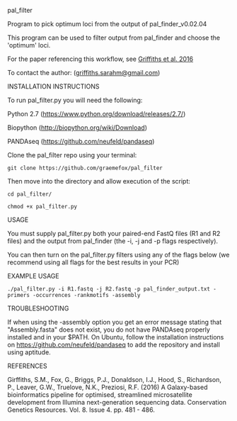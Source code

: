 
pal_filter

Program to pick optimum loci from the output of pal_finder_v0.02.04

This program can be used to filter output from pal_finder and choose the
'optimum' loci.

For the paper referencing this workflow, see [Griffiths et al. 2016](https://link.springer.com/article/10.1007/s12686-016-0570-7) 

To contact the author: (griffiths.sarahm@gmail.com)



INSTALLATION INSTRUCTIONS

To run pal_filter.py you will need the following:

Python 2.7 (https://www.python.org/download/releases/2.7/)

Biopython (http://biopython.org/wiki/Download)

PANDAseq (https://github.com/neufeld/pandaseq)

Clone the pal_filter repo using your terminal:

    git clone https://github.com/graemefox/pal_filter

Then move into the directory and allow execution of the script:

    cd pal_filter/

    chmod +x pal_filter.py

USAGE

You must supply pal_filter.py both your paired-end FastQ files (R1 and R2 files)
and the output from pal_finder (the -i, -j and -p flags respectively).

You can then turn on the pal_filter.py filters using any of the flags below
(we recommend using all flags for the best results in your PCR)

EXAMPLE USAGE

    ./pal_filter.py -i R1.fastq -j R2.fastq -p pal_finder_output.txt -primers -occurrences -rankmotifs -assembly

TROUBLESHOOTING

If when using the -assembly option you get an error message stating that "Assembly.fasta" does not exist, you do not
have PANDAseq properly installed and in your $PATH.
On Ubuntu, follow the installation instructions on https://github.com/neufeld/pandaseq to add the repository and install using aptitude.

REFERENCES

Girffiths, S.M., Fox, G., Briggs, P.J., Donaldson, I.J., Hood, S., Richardson, P., Leaver, G.W., Truelove, N.K., Preziosi, R.F. (2016) A Galaxy-based bioinformatics pipeline for optimised, streamlined microsatellite development from Illumina next-generation sequencing data. Conservation Genetics Resources. Vol. 8. Issue 4. pp. 481 - 486.

